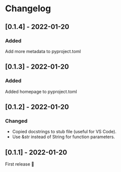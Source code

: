 # Changelog


## [0.1.4] - 2022-01-20

### Added

Add more metadata to pyproject.toml

## [0.1.3] - 2022-01-20

### Added

Added homepage to pyproject.toml

## [0.1.2] - 2022-01-20

### Changed

- Copied docstrings to stub file (useful for VS Code).
- Use &str instead of String for function parameters.
## [0.1.1] - 2022-01-20

First release 🚀
